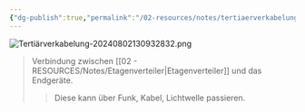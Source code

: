 ```yaml
---
{"dg-publish":true,"permalink":"/02-resources/notes/tertiaerverkabelung/","tags":["GFN/LF03","netzwerk/kabel"],"noteIcon":"","updated":"2025-08-26T16:35:08.000+02:00"}
---
```


![Tertiärverkabelung-20240802130932832.png](/img/user/02%20-%20RESOURCES/Files/IMG/Terti%C3%A4rverkabelung-20240802130932832.png)
>Verbindung zwischen [[02 - RESOURCES/Notes/Etagenverteiler\|Etagenverteiler]] und das Endgeräte.
>>Diese kann über Funk, Kabel, Lichtwelle passieren.